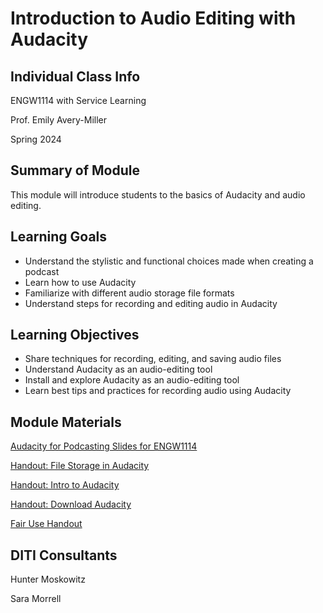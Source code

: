 <h1>Introduction to Audio Editing with Audacity</h1>
<h2>Individual Class Info</h2>

ENGW1114 with Service Learning

Prof. Emily Avery-Miller 

Spring 2024

<h2>Summary of Module</h2>

This module will introduce students to the basics of Audacity and audio editing.

<h2>Learning Goals</h2>

* Understand the stylistic and functional choices made when creating a podcast
* Learn how to use Audacity
* Familiarize with different audio storage file formats
* Understand steps for recording and editing audio in Audacity

<h2>Learning Objectives</h2>

* Share techniques for recording, editing, and saving audio files  
* Understand Audacity as an audio-editing tool
* Install and explore Audacity as an audio-editing tool
* Learn best tips and practices for recording audio using Audacity 

<h2>Module Materials</h2>


[Audacity for Podcasting Slides for ENGW1114](https://github.com/NULabNortheastern/digitalassignmentshowcase/blob/main/audio-editing_podcasting/sp24-avery_miller-engw1114-audacity/Service%20Learning%20ENGW%201114%20Emily-Miller-AudacitySlides.pdf)

[Handout: File Storage in Audacity](https://github.com/NULabNortheastern/digitalassignmentshowcase/blob/main/audio-editing_podcasting/sp24-avery_miller-engw1114-audacity/Handout%20File%20Storage%20in%20Audacity.pdf)

[Handout: Intro to Audacity](https://github.com/NULabNortheastern/digitalassignmentshowcase/blob/main/handouts/audio-editing_podcasting/Handout-Audacity.pdf)

[Handout: Download Audacity](https://github.com/NULabNortheastern/digitalassignmentshowcase/blob/main/audio-editing_podcasting/fa23-avery_miller-engw1111-audacity/handout-install_audacity.pdf)

[Fair Use Handout](https://github.com/NULabNortheastern/digitalassignmentshowcase/blob/main/handouts/general/Handout-Copyright_and_Fair_Use.pdf)

<h2>DITI Consultants</h2>

Hunter Moskowitz

Sara Morrell




